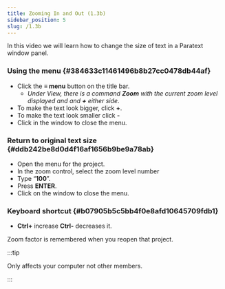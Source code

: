 ```yaml
---
title: Zooming In and Out (1.3b)
sidebar_position: 5
slug: /1.3b
---
```




In this video we will learn how to change the size of text in a Paratext window panel.


### Using the menu {#384633c11461496b8b27cc0478db44af}

- Click the **≡ menu** button on the title bar.
	- _Under View, there is a command_ _**Zoom**_ _with the current zoom level displayed and_  _and_ _**+**_ _either side_.
- To make the text look bigger, click **+**.
- To make the text look smaller click **-**
- Click in the window to close the menu.

### Return to original text size {#ddb242be8d0d4f16af1656b9be9a78ab}

- Open the menu for the project.
- In the zoom control, select the zoom level number
- Type “**100**”.
- Press **ENTER**.
- Click on the window to close the menu.

### Keyboard shortcut {#b07905b5c5bb4f0e8afd10645709fdb1}

- **Ctrl+** increase **Ctrl-** decreases it.

Zoom factor is remembered when you reopen that project.


:::tip


Only affects your computer not other members. 


:::


